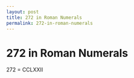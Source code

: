 ```yaml
---
layout: post
title: 272 in Roman Numerals
permalink: 272-in-roman-numerals
---
```


# 272 in Roman Numerals

272 = CCLXXII
